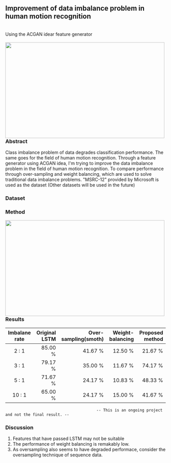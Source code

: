 ## Improvement of data imbalance problem in human motion recognition
<br>
Using the ACGAN idear feature generator
<br><br>
<img src="https://github.com/seungjae-won/feature_generator__human_motion/blob/master/figure/model_figure.PNG" align="left" height="300" width="500" >

<br><br><br><br><br><br><br><br><br><br><br><br>


<h3>Abstract</h3>
Class imbalance problem of data degrades classification performance. The same goes for the field of human motion recognition. Through a feature generator using ACGAN idea, I'm trying to improve the data imbalance problem in the field of human motion recognition. To compare performance through over-sampling and weight balancing, which are used to solve traditional data imbalance problems. "MSRC-12" provided by Microsoft is used as the dataset (Other datasets will be used in the future)


### Dataset
[MSRC-12]: https://www.microsoft.com/en-us/download/details.aspx?id=52283

### Method
<img src="https://github.com/seungjae-won/feature_generator__human_motion/blob/master/figure/proposed_method.PNG" align="left" height="300" width="500" >
<br><br><br><br><br><br><br><br><br><br><br><br><br><br>


### Results
| Imbalane rate | Original LSTM | Over-sampling(smoth) | Weight-balancing | Proposed method |
| :-------------: |------------:|---------:|---------:| --:|
| 2 : 1      | 85.00 % | 41.67 % | 12.50 % | 21.67 % |
| 3 : 1      | 79.17 % | 35.00 % | 11.67 % | 74.17 % |
| 5 : 1      | 71.67 % | 24.17 % | 10.83 % | 48.33 % |
| 10 : 1      | 65.00 % | 24.17 % | 15.00 % | 41.67 % |

                                            -- This is an ongoing project and not the final result. --

### Discussion
1. Features that have passed LSTM may not be suitable
2. The performance of weight balancing is remakably low.
3. As oversampling also seems to have degraded performace, consider the oversampling technique of sequence data.
